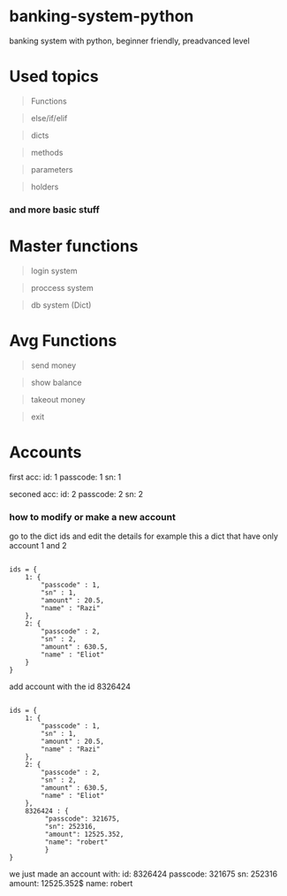 # banking-system-python
banking system with python, beginner friendly, preadvanced level


<h1>Used topics</h1>

>Functions

>else/if/elif

>dicts

>methods

>parameters

>holders

### and more basic stuff

<h1>Master functions</h1>

>login system

>proccess system

>db system (Dict)




<h1>Avg Functions</h1>

>send money

>show balance

>takeout money

>exit

<h1>Accounts</h1>
first acc:
id: 1
passcode: 1
sn: 1

seconed acc:
id: 2
passcode: 2
sn: 2

### how to modify or make a new account

go to the dict ids and edit the details for example this a dict that have only account 1 and 2

```

ids = {
    1: {
        "passcode" : 1,
        "sn" : 1,
        "amount" : 20.5,
        "name" : "Razi"
    },
    2: {
        "passcode" : 2,
        "sn" : 2,
        "amount" : 630.5,
        "name" : "Eliot"
    }
}

```


add account with the id 8326424

```

ids = {
    1: {
        "passcode" : 1,
        "sn" : 1,
        "amount" : 20.5,
        "name" : "Razi"
    },
    2: {
        "passcode" : 2,
        "sn" : 2,
        "amount" : 630.5,
        "name" : "Eliot"
    },
    8326424 : {
         "passcode": 321675,
         "sn": 252316,
         "amount": 12525.352,
         "name": "robert"
         }
}

```

we just made an account with:
id: 8326424
passcode: 321675
sn: 252316
amount: 12525.352$
name: robert
